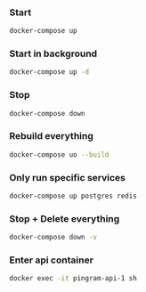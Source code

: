 ### Start
```bash
docker-compose up
```

### Start in background
```bash
docker-compose up -d
```

### Stop
```bash
docker-compose down
```

### Rebuild everything
```bash
docker-compose uo --build
```

### Only run specific services
```bash
docker-compose up postgres redis
```

### Stop + Delete everything
```bash
docker-compose down -v
```

### Enter api container
```bash
docker exec -it pingram-api-1 sh
```
